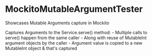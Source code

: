 # MockitoMutableArgumentTester
Showcases Mutable Arguments capture in Mockito

Captures Arguments to the Service.serve() method: 
	- Multiple calls to serve() happen from the same caller 
	- Along with reuse of MutableInt argument objects by the caller
	- Argument value is copied to a new MutableInt object & that's captured
